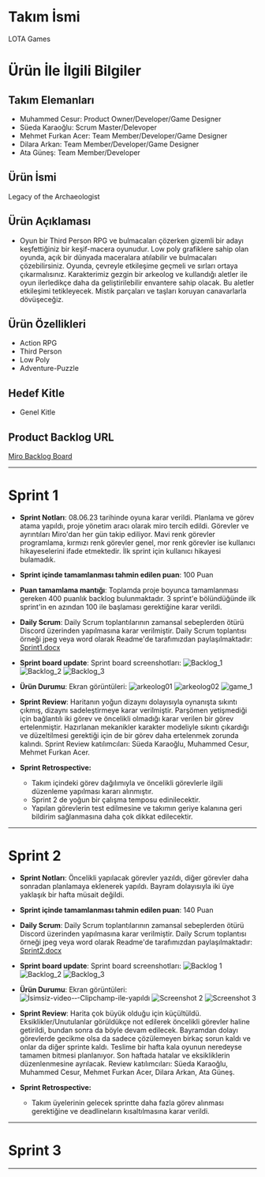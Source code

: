 # **Takım İsmi**

LOTA Games

# Ürün İle İlgili Bilgiler

## Takım Elemanları

- Muhammed Cesur: Product Owner/Developer/Game Designer
- Süeda Karaoğlu: Scrum Master/Delevoper
- Mehmet Furkan Acer: Team Member/Developer/Game Designer
- Dilara Arkan: Team Member/Developer/Game Designer
- Ata Güneş: Team Member/Developer

## Ürün İsmi

Legacy of the Archaeologist

## Ürün Açıklaması

- Oyun bir Third Person RPG ve bulmacaları çözerken gizemli bir adayı keşfettiğiniz bir keşif-macera oyunudur. Low poly grafiklere sahip olan oyunda, açık bir dünyada maceralara atılabilir ve bulmacaları çözebilirsiniz. Oyunda, çevreyle etkileşime geçmeli ve sırları ortaya çıkarmalısınız.
Karakterimiz gezgin bir arkeolog ve kullandığı aletler ile oyun ilerledikçe daha da geliştirilebilir envantere sahip olacak. Bu aletler etkileşimi tetikleyecek. Mistik parçaları ve taşları koruyan canavarlarla dövüşeceğiz.

## Ürün Özellikleri

- Action RPG
- Third Person 
- Low Poly
- Adventure-Puzzle

## Hedef Kitle

- Genel Kitle

## Product Backlog URL

[Miro Backlog Board](https://miro.com/app/board/uXjVMAp3aRY=/?share_link_id=275782820663)

---

# Sprint 1

- **Sprint Notları**: 08.06.23 tarihinde oyuna karar verildi. Planlama ve görev atama yapıldı, proje yönetim aracı olarak miro tercih edildi. Görevler ve ayrıntıları Miro'dan her gün takip ediliyor. Mavi renk görevler programlama, kırmızı renk görevler genel, mor renk görevler ise kullanıcı hikayeselerini ifade etmektedir. İlk sprint için kullanıcı hikayesi bulamadık.

- **Sprint içinde tamamlanması tahmin edilen puan**: 100 Puan

- **Puan tamamlama mantığı**: Toplamda proje boyunca tamamlanması gereken 400 puanlık backlog bulunmaktadır. 3 sprint'e bölündüğünde ilk sprint'in en azından 100 ile başlaması gerektiğine karar verildi.

- **Daily Scrum**: Daily Scrum toplantılarının zamansal sebeplerden ötürü Discord üzerinden yapılmasına karar verilmiştir. Daily Scrum toplantısı örneği jpeg veya word olarak Readme'de tarafımızdan paylaşılmaktadır: [Sprint1.docx](https://github.com/Muhammed-cesur/Legacy_of_the_Archaeologist/files/11782019/Sprint1.docx)

- **Sprint board update**: Sprint board screenshotları: 
![Backlog_1](https://github.com/Muhammed-cesur/Legacy_of_the_Archaeologist/assets/129886119/a645433d-00a3-4393-a249-414db8998d1a) 
![Backlog_2](https://github.com/Muhammed-cesur/Legacy_of_the_Archaeologist/assets/129886119/a5a146e4-945b-4532-871c-bb7af16744a9) 
![Backlog_3](https://github.com/Muhammed-cesur/Legacy_of_the_Archaeologist/assets/129886119/71617bde-e84c-461f-8de0-6bbd0f5c64eb)

- **Ürün Durumu**: Ekran görüntüleri:
  ![arkeolog01](https://github.com/Muhammed-cesur/Legacy_of_the_Archaeologist/assets/129886119/fcfd3224-651f-430e-9da9-ad62868260b4)
  ![arkeolog02](https://github.com/Muhammed-cesur/Legacy_of_the_Archaeologist/assets/129886119/3fdbd917-92f3-4a93-a114-90e51b49fe53)
  ![game_1](https://github.com/Muhammed-cesur/Legacy_of_the_Archaeologist/assets/129886119/3e96a5b4-6b43-4d92-a110-9f9ad763195c)


- **Sprint Review**: 
Haritanın yoğun dizaynı dolayısıyla oynanışta sıkıntı çıkmış, dizaynı sadeleştirmeye karar verilmiştir. Parşömen yetişmediği için bağlantılı iki görev ve öncelikli olmadığı karar verilen bir görev ertelenmiştir. Hazırlanan mekanikler karakter modeliyle sıkıntı çıkardığı ve düzeltilmesi gerektiği için de bir görev daha ertelenmek zorunda kalındı. Sprint Review katılımcıları: Süeda Karaoğlu, Muhammed Cesur, Mehmet Furkan Acer.

- **Sprint Retrospective:**
  - Takım içindeki görev dağılımıyla ve öncelikli görevlerle ilgili düzenleme yapılması kararı alınmıştır.
  - Sprint 2 de yoğun bir çalışma temposu edinilecektir.
  - Yapılan görevlerin test edilmesine ve takımın geriye kalanına geri bildirim sağlanmasına daha çok dikkat edilecektir.

---

# Sprint 2

- **Sprint Notları**: Öncelikli yapılacak görevler yazıldı, diğer görevler daha sonradan planlamaya eklenerek yapıldı. Bayram dolayısıyla iki üye yaklaşık bir hafta müsait değildi.

- **Sprint içinde tamamlanması tahmin edilen puan**: 140 Puan

- **Daily Scrum**: Daily Scrum toplantılarının zamansal sebeplerden ötürü Discord üzerinden yapılmasına karar verilmiştir. Daily Scrum toplantısı örneği jpeg veya word olarak Readme'de tarafımızdan paylaşılmaktadır: [Sprint2.docx](https://github.com/Muhammed-cesur/Legacy_of_the_Archaeologist/files/11933057/Sprint2.docx)

- **Sprint board update**: Sprint board screenshotları: 
![Backlog 1](https://github.com/Muhammed-cesur/Legacy_of_the_Archaeologist/assets/129886119/8252b806-2386-437f-802b-f6581f336860)
![Backlog_2](https://github.com/Muhammed-cesur/Legacy_of_the_Archaeologist/assets/129886119/5d03bc30-de0e-4542-a8da-cbaa98ee276d)
![Backlog_3](https://github.com/Muhammed-cesur/Legacy_of_the_Archaeologist/assets/129886119/857febf5-9a17-4e59-aeaa-fc7046b009a2)

- **Ürün Durumu**: Ekran görüntüleri:
  ![İsimsiz-video-‐-Clipchamp-ile-yapıldı](https://github.com/Muhammed-cesur/Legacy_of_the_Archaeologist/assets/129886119/294ab795-3b68-45a5-9acb-f21acbf9eba3)
  ![Screenshot 2](https://github.com/Muhammed-cesur/Legacy_of_the_Archaeologist/assets/129886119/8574e570-5348-4c62-9f01-2a83d754b309)
  ![Screenshot 3](https://github.com/Muhammed-cesur/Legacy_of_the_Archaeologist/assets/129886119/d9535842-0700-4096-a556-a9038d8581ec)
  
- **Sprint Review**: 
Harita çok büyük olduğu için küçültüldü. Eksiklikler/Unutulanlar görüldükçe not edilerek öncelikli görevler haline getirildi, bundan sonra da böyle devam edilecek. Bayramdan dolayı görevlerde gecikme olsa da sadece çözülemeyen birkaç sorun kaldı ve onlar da diğer sprinte kaldı. Teslime bir hafta kala oyunun neredeyse tamamen bitmesi planlanıyor. Son haftada hatalar ve eksikliklerin düzenlenmesine ayrılacak. Review katılımcıları: Süeda Karaoğlu, Muhammed Cesur, Mehmet Furkan Acer, Dilara Arkan, Ata Güneş.

- **Sprint Retrospective:**

  - Takım üyelerinin gelecek sprintte daha fazla görev alınması gerektiğine ve deadlineların kısaltılmasına karar verildi.

---

# Sprint 3

---
